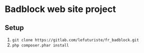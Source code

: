 # Badblock web site project

## Setup

1. ```git clone https://gitlab.com/lefuturiste/fr_badblock.git```
2. ```php composer.phar install```